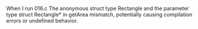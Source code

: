 When I run 016.c 
The anonymous struct type Rectangle and the parameter type struct Rectangle* in getArea mismatch, potentially causing compilation errors or undefined behavior.

